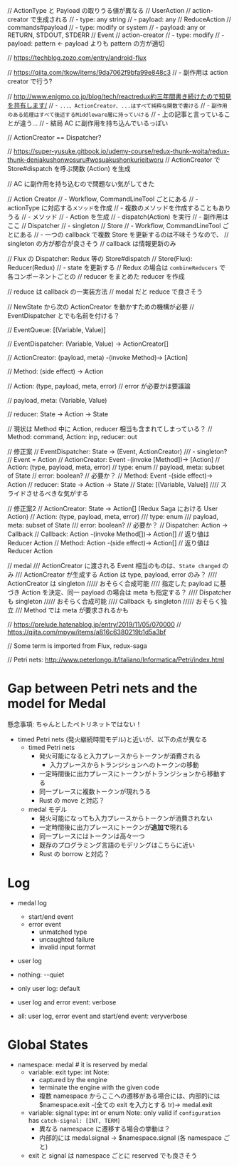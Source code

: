 
// ActionType と Payload の取りうる値が異なる
// UserAction // action-creator で生成される
// - type: any string
// - payload: any
// ReduceAction // commands#payload
// - type: modify or system
// - payload: any or RETURN, STDOUT, STDERR
// Event // action-creator
// - type: modify
// - payload: pattern <- payload よりも pattern の方が適切


// https://techblog.zozo.com/entry/android-flux

// https://qiita.com/tkow/items/9da7062f9bfa99e848c3
// - 副作用は action creator で行う?

// http://www.enigmo.co.jp/blog/tech/reactredux約三年間書き続けたので知見を共有します/
// - `...、ActionCreator、...はすべて純粋な関数で書ける`
// - `副作用のある処理はすべて後述するMiddleware層に持っていける`
// - 上の記事と言っていることが違う…
//   - 結局 AC に副作用を持ち込んでいるっぽい

// ActionCreator == Dispatcher?

// https://super-yusuke.gitbook.io/udemy-course/redux-thunk-woita/redux-thunk-deniakushonwosuru#wosuakushonkurieitworu
// ActionCreator で　Store#dispatch を呼ぶ関数 (Action) を生成

// AC に副作用を持ち込むので問題ない気がしてきた


// Action Creator
// - Workflow, CommandLineTool ごとにある
// - actionType に対応する`メソッド`を作成
//   - 複数のメソッドを作成することもありうる
// - メソッド
//   - Action を生成
//   - dispatch(Action) を実行
//   - 副作用はここ
// Dispatcher
// - singleton
// Store
// - Workflow, CommandLineTool ごとにある
// - 一つの callback で複数 Store を更新するのは不味そうなので、
//   singleton の方が都合が良さそう
// callback は情報更新のみ

// Flux の Dispatcher: Redux 等の Store#dispatch
// Store(Flux): Reducer(Redux)
// - state を更新する
// Redux の場合は `combineReducers` で各コンポーネントごとの
// reducer をまとめた reducer を作成

// reduce は callback の一実装方法
// medal だと reduce で良さそう


// NewState から次の ActionCreator を動かすための機構が必要
// EventDispatcher とでも名前を付ける？

// EventQueue: [(Variable, Value)]

// EventDispatcher: (Variable, Value) -> ActionCreator[]

// ActionCreator: (payload, meta) -(invoke Method)-> [Action]

// Method: (side effect) -> Action

// Action: (type, payload, meta, error) // error が必要かは要議論

// payload, meta: (Variable, Value)

// reducer: State -> Action -> State

// 現状は Method 中に Action, reducer 相当も含まれてしまっている？
// Method: command, Action: inp, reducer: out

// 修正案
// EventDispatcher: State -> (Event, ActionCreator)
/// - singleton?
// Event = Action
// ActionCreator: Event -(invoke [Method])-> [Action]
// Action: (type, payload, meta, error)
// type: enum
// payload, meta: subset of State
// error: boolean? // 必要か？
// Method: Event -(side effect)-> Action
// reducer: State -> Action -> State
// State: [(Variable, Value)]
//// スライドさせるべきな気がする

// 修正案2
// ActionCreator: State -> Action[] (Redux Saga における User Action)
// Action: (type, payload, meta, error)
/// type: enum
/// payload, meta: subset of State
/// error: boolean? // 必要か？
// Dispatcher: Action -> Callback
// Callback: Action -(invoke Method[])-> Action[] // 返り値は Reducer Action
// Method: Action -(side effect)-> Action[] // 返り値は Reducer Action

// medal
/// ActionCreator に渡される Event 相当のものは、`State changed` のみ
/// ActionCreator が生成する Action は type, payload, error のみ？
//// ActionCreator は singleton
///// おそらく合成可能
//// 指定した payload に基づき Action を決定、同一 payload の場合は meta も指定する？
//// Dispatcher も singleton
///// おそらく合成可能
//// Callback も singleton
///// おそらく独立
/// Method では meta が要求されるかも

// https://prelude.hatenablog.jp/entry/2019/11/05/070000
// https://qiita.com/mpyw/items/a816c6380219b1d5a3bf

// Some term is imported from Flux, redux-saga

// Petri nets: http://www.peterlongo.it/Italiano/Informatica/Petri/index.html
# Gap between Petri nets and the model for Medal
懸念事項: ちゃんとしたペトリネットではない！
- timed Petri nets (発火継続時間モデル)と近いが、以下の点が異なる
  - timed Petri nets
    - 発火可能になると入力プレースからトークンが消費される
      - 入力プレースからトランジションへのトークンの移動
    - 一定時間後に出力プレースにトークンがトランジションから移動する
    - 同一プレースに複数トークンが現れうる
    - Rust の move と対応？
  - medal モデル
    - 発火可能になっても入力プレースからトークンが消費されない
    - 一定時間後に出力プレースにトークンが**追加で**現れる
    - 同一プレースにはトークンは高々一つ
    - 既存のプログラミング言語のモデリングはこちらに近い
    - Rust の borrow と対応？



# Log
- medal log
  - start/end event
  - error event
    - unmatched type
    - uncaughted failure
    - invalid input format
- user log

- nothing: --quiet
- only user log: default
- user log and error event: verbose
- all: user log, error event and start/end event: veryverbose

# Global States
- namespace: medal # it is reserved by medal
  - variable: exit
    type: int
    Note:
      - captured by the engine
      - terminate the engine with the given code
      - 複数 namespace からここへの遷移がある場合には、内部的には $namespace.exit -(全ての exit を入力とする tr)-> medal.exit
  - variable: signal
    type: int or enum
    Note: only valid if `configuration` has `catch-signal: [INT, TERM]`
    - 異なる namespace に遷移する場合の挙動は？
    - 内部的には medal.signal -> $namespace.signal (各 namespace ごと)
  - exit と signal は namespace ごとに reserved でも良さそう
